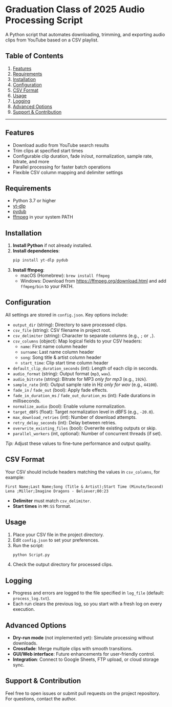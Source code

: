 # Graduation Class of 2025 Audio Processing Script

A Python script that automates downloading, trimming, and exporting audio clips from YouTube based on a CSV playlist.

## Table of Contents

1. [Features](#features)  
2. [Requirements](#requirements)  
3. [Installation](#installation)  
4. [Configuration](#configuration)  
5. [CSV Format](#csv-format)  
6. [Usage](#usage)  
7. [Logging](#logging)  
8. [Advanced Options](#advanced-options)  
9. [Support & Contribution](#support--contribution)

---

## Features

- Download audio from YouTube search results  
- Trim clips at specified start times  
- Configurable clip duration, fade in/out, normalization, sample rate, bitrate, and more  
- Parallel processing for faster batch operations  
- Flexible CSV column mapping and delimiter settings  

## Requirements

- Python 3.7 or higher  
- [yt-dlp](https://github.com/yt-dlp/yt-dlp)  
- [pydub](https://github.com/jiaaro/pydub)  
- [ffmpeg](https://ffmpeg.org/) in your system PATH  

## Installation

1. **Install Python** if not already installed.  
2. **Install dependencies**:
   ```bash
   pip install yt-dlp pydub
   ```
3. **Install ffmpeg**:
   - macOS (Homebrew): `brew install ffmpeg`  
   - Windows: Download from https://ffmpeg.org/download.html and add `ffmpeg/bin` to your PATH.  

## Configuration

All settings are stored in `config.json`. Key options include:

- `output_dir` (string): Directory to save processed clips.  
- `csv_file` (string): CSV filename in project root.  
- `csv_delimiter` (string): Character to separate columns (e.g., `;` or `,`).  
- `csv_columns` (object): Map logical fields to your CSV headers:
  - `name`: First name column header  
  - `surname`: Last name column header  
  - `song`: Song title & artist column header  
  - `start_time`: Clip start time column header  
- `default_clip_duration_seconds` (int): Length of each clip in seconds.  
- `audio_format` (string): Output format (`mp3`, `wav`).  
- `audio_bitrate` (string): Bitrate for MP3 *only for mp3* (e.g., `192k`).  
- `sample_rate` (int): Output sample rate in Hz *only for wav* (e.g., `44100`).  
- `fade_in` / `fade_out` (bool): Apply fade effects.  
- `fade_in_duration_ms` / `fade_out_duration_ms` (int): Fade durations in milliseconds.  
- `normalize_audio` (bool): Enable volume normalization.  
- `target_dBFS` (float): Target normalization level in dBFS (e.g., `-20.0`).  
- `max_download_retries` (int): Number of download attempts.  
- `retry_delay_seconds` (int): Delay between retries.  
- `overwrite_existing_files` (bool): Overwrite existing outputs or skip.  
- `parallel_workers` (int, optional): Number of concurrent threads (if set).

*Tip:* Adjust these values to fine-tune performance and output quality.

## CSV Format

Your CSV should include headers matching the values in `csv_columns`, for example:

```csv
First Name;Last Name;Song (Title & Artist);Start Time (Minute/Second)
Lena ;Miller;Imagine Dragons - Believer;00:23
```

- **Delimiter** must match `csv_delimiter`.  
- **Start times** in `MM:SS` format.

## Usage

1. Place your CSV file in the project directory.  
2. Edit `config.json` to set your preferences.  
3. Run the script:
   ```bash
   python Script.py
   ```
4. Check the output directory for processed clips.  

## Logging

- Progress and errors are logged to the file specified in `log_file` (default: `process_log.txt`).  
- Each run clears the previous log, so you start with a fresh log on every execution.

## Advanced Options

- **Dry-run mode** (not implemented yet): Simulate processing without downloads.  
- **Crossfade**: Merge multiple clips with smooth transitions.  
- **GUI/Web interface**: Future enhancements for user-friendly control.  
- **Integration**: Connect to Google Sheets, FTP upload, or cloud storage sync.

## Support & Contribution

Feel free to open issues or submit pull requests on the project repository. For questions, contact the author.
